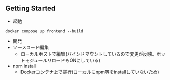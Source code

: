 ## Getting Started
- 起動
 ```code
 docker compose up frontend --build
 ```
- 開発
 - ソースコード編集
   - ローカルホストで編集(バインドマウントしているので変更が反映。ホットモジュールリロードもONにしている)
 - npm install
   - Dockerコンテナ上で実行(ローカルにnpm等をinstallしていないため)